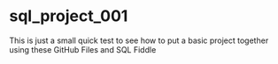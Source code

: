 # sql_project_001
This is just a small quick test to see how to put a basic project together using these GitHub Files and SQL Fiddle

